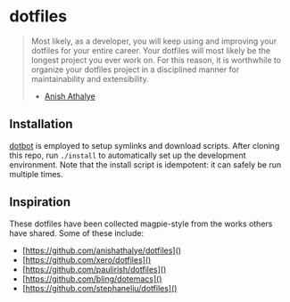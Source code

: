 # dotfiles

> Most likely, as a developer, you will keep using and improving your dotfiles
> for your entire career. Your dotfiles will most likely be the longest project
> you ever work on. For this reason, it is worthwhile to organize your dotfiles
> project in a disciplined manner for maintainability and extensibility.
>
> - [Anish Athalye](http://www.anishathalye.com/2014/08/03/managing-your-dotfiles)

## Installation

[dotbot][] is employed to setup symlinks and download scripts. After cloning
this repo, run `./install` to automatically set up the development environment.
Note that the install script is idempotent: it can safely be run multiple
times.

## Inspiration

These dotfiles have been collected magpie-style from the works others have
shared. Some of these include:

- [https://github.com/anishathalye/dotfiles]()
- [https://github.com/xero/dotfiles]()
- [https://github.com/paulirish/dotfiles]()
- [https://github.com/bling/dotemacs]()
- [https://github.com/stephaneliu/dotfiles]()

[dotbot]: https://github.com/anishathalye/dotbot
